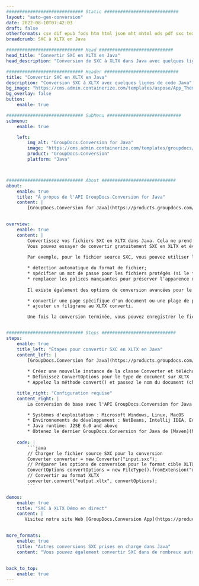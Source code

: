 ```yaml
---
############################# Static ############################
layout: "auto-gen-conversion"
date: 2022-08-10T07:42:03
draft: false
otherformats: csv dif epub fods htm html json mht mhtml ods pdf sxc tex tsv xlam xls xlsb xlsm xlsx xlt xltm xltx xml xps
breadcrumb: SXC à XLTX en Java

############################# Head ############################
head_title: "Convertir SXC en XLTX en Java"
head_description: "Conversion de SXC à XLTX dans Java avec quelques lignes de code. Convertissez plus de 160 formats de fichiers à l'aide de l'API de conversion de documents GroupDocs pour Java"

############################# Header ############################
title: "Convertir SXC en XLTX en Java"
description: "Conversion SXC à XLTX avec quelques lignes de code Java"
bg_image: "https://cms.admin.containerize.com/templates/aspose/App_Themes/V3/images/bg/header1.png"
bg_overlay: false
button:
    enable: true

############################# SubMenu ############################
submenu:
    enable: true

    left:
        img_alt: "GroupDocs.Conversion for Java"
        image: "https://cms.admin.containerize.com/templates/groupdocs/images/product-logos/90x90-noborder/groupdocs-conversion-java.png"
        product: "GroupDocs.Conversion"
        platform: "Java"



############################# About ############################
about:
    enable: true
    title: "À propos de l'API GroupDocs.Conversion for Java"
    content: |
        [GroupDocs.Conversion for Java](https://products.groupdocs.com/conversion/java/) est une API de conversion de format de fichier avancée pour la conversion entre les formats d'image et de document populaires tels que Microsoft Office, OpenDocument, PDF, HTML, e-mail, CAO. et bien plus encore avec seulement quelques lignes de code. L'API native détecte automatiquement les formats des documents originaux et propose de nombreuses options de personnalisation des documents convertis. Outre la fonction d'extraction d'informations d'un document, il prend également en charge la mise en cache des résultats de conversion sur le disque local par défaut. Cependant, tout type de stockage de cache peut être pris en charge en implémentant les interfaces appropriées - Amazon S3, Dropbox, Google Drive, Windows Azure, Reddis ou tout autre.
    

overview:
    enable: true
    content: |
        Convertissez vos fichiers SXC en XLTX dans Java. Cela ne prend que quelques lignes de code Java sur n'importe quelle plate-forme de votre choix, telle que Windows, Linux, macOS.
        Vous pouvez essayer de convertir gratuitement SXC en XLTX et évaluer la qualité des résultats de conversion. En plus des scripts de conversion de fichiers simples, vous pouvez essayer des options plus sophistiquées pour charger le fichier source SXC et stocker la sortie XLTX. 
        
        Par exemple, pour le fichier source SXC, vous pouvez utiliser les options de chargement suivantes :

        * détection automatique du format de fichier;
        * spécifier un mot de passe pour les fichiers protégés (si le format de fichier le prend en charge);
        * remplacer les polices manquantes pour préserver l'apparence du document.
        
        Il existe également des options de conversion avancées pour le fichier XLTX :

        * convertir une page spécifique d'un document ou une plage de pages;
        * ajouter un filigrane au XLTX converti.

        Une fois la conversion terminée, vous pouvez enregistrer le fichier XLTX dans votre chemin de fichier local ou dans un stockage tiers tel que FTP, Amazon S3, Google Drive, Dropbox, etc. Veuillez noter - pour convertir SXC à XLTX, vous n'avez pas besoin d'installer de logiciel supplémentaire, tel que MS Office, Open Office, Adobe Acrobat Reader, etc.


############################# Steps ############################
steps:
    enable: true
    title_left: "Étapes pour convertir SXC en XLTX en Java"
    content_left: |
        [GroupDocs.Conversion for Java](https://products.groupdocs.com/conversion/java/) permet aux développeurs de convertir facilement le fichier SXC en XLTX avec quelques lignes de code.
        
        * Créez une nouvelle instance de la classe Converter et téléchargez le fichier SXC avec le chemin complet
        * Définissez ConvertOptions pour le type de document sur XLTX
        * Appelez la méthode convert() et passez le nom du document (chemin complet) et le format (XLTX) en tant que paramètre

    title_right: "Configuration requise"
    content_right: |
        La conversion de base avec l'API GroupDocs.Conversion for Java peut être effectuée avec seulement quelques lignes de code. Nos API sont prises en charge sur toutes les principales plates-formes et systèmes d'exploitation. Avant d'exécuter le code ci-dessous, assurez-vous que les prérequis suivants sont installés sur votre système.

        * Systèmes d'exploitation : Microsoft Windows, Linux, MacOS
        * Environnements de développement : NetBeans, Intellij IDEA, Eclipse, etc.
        * Java runtime: J2SE 6.0 and above
        * Obtenez le dernier GroupDocs.Conversion for Java de [Maven](https://repository.groupdocs.com/webapp/#/artifacts/browse/tree/General/repo/com/groupdocs/groupdocs-conversion)
         
    code: |
        ```java    
        // Charger le fichier source SXC pour la conversion
        Converter converter = new Converter("input.sxc");
        // Préparer les options de conversion pour le format cible XLTX
        ConvertOptions convertOptions = new FileType().fromExtension("xltx").getConvertOptions();
        // Convertir au format XLTX
        converter.convert("output.xltx", convertOptions);
        ```

demos:
    enable: true
    title: "SXC à XLTX Démo en direct"
    content: |
       Visitez notre site Web [GroupDocs.Conversion App](https://products.groupdocs.app/conversion/family) et essayez la conversion SXC à XLTX maintenant. La démo gratuite présente les avantages suivants
          

more_formats:
    enable: true
    title: "Autres conversions SXC prises en charge dans Java"
    content: "Vous pouvez également convertir SXC dans de nombreux autres formats de fichiers. Veuillez consulter la liste ci-dessous."
       
       
back_to_top:
    enable: true
---
```

